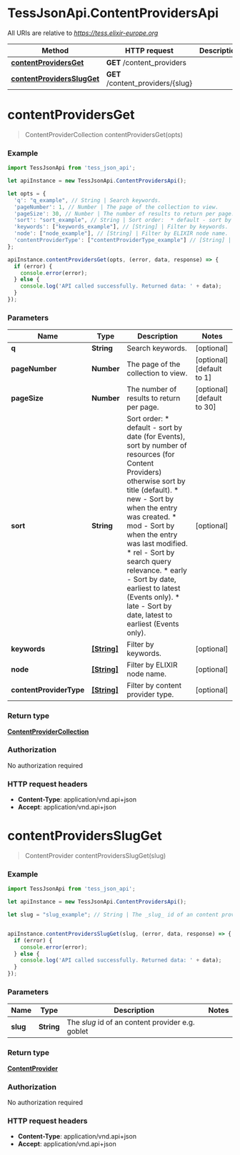 # TessJsonApi.ContentProvidersApi

All URIs are relative to *https://tess.elixir-europe.org*

Method | HTTP request | Description
------------- | ------------- | -------------
[**contentProvidersGet**](ContentProvidersApi.md#contentProvidersGet) | **GET** /content_providers | 
[**contentProvidersSlugGet**](ContentProvidersApi.md#contentProvidersSlugGet) | **GET** /content_providers/{slug} | 


<a name="contentProvidersGet"></a>
# **contentProvidersGet**
> ContentProviderCollection contentProvidersGet(opts)



### Example
```javascript
import TessJsonApi from 'tess_json_api';

let apiInstance = new TessJsonApi.ContentProvidersApi();

let opts = { 
  'q': "q_example", // String | Search keywords.
  'pageNumber': 1, // Number | The page of the collection to view.
  'pageSize': 30, // Number | The number of results to return per page.
  'sort': "sort_example", // String | Sort order:  * default - sort by date (for Events), sort by number of resources (for Content Providers) otherwise sort by title (default).  * new - Sort by when the entry was created.  * mod - Sort by when the entry was last modified.  * rel - Sort by search query relevance.  * early - Sort by date, earliest to latest (Events only).  * late - Sort by date, latest to earliest (Events only). 
  'keywords': ["keywords_example"], // [String] | Filter by keywords.
  'node': ["node_example"], // [String] | Filter by ELIXIR node name.
  'contentProviderType': ["contentProviderType_example"] // [String] | Filter by content provider type.
};

apiInstance.contentProvidersGet(opts, (error, data, response) => {
  if (error) {
    console.error(error);
  } else {
    console.log('API called successfully. Returned data: ' + data);
  }
});
```

### Parameters

Name | Type | Description  | Notes
------------- | ------------- | ------------- | -------------
 **q** | **String**| Search keywords. | [optional] 
 **pageNumber** | **Number**| The page of the collection to view. | [optional] [default to 1]
 **pageSize** | **Number**| The number of results to return per page. | [optional] [default to 30]
 **sort** | **String**| Sort order:  * default - sort by date (for Events), sort by number of resources (for Content Providers) otherwise sort by title (default).  * new - Sort by when the entry was created.  * mod - Sort by when the entry was last modified.  * rel - Sort by search query relevance.  * early - Sort by date, earliest to latest (Events only).  * late - Sort by date, latest to earliest (Events only).  | [optional] 
 **keywords** | [**[String]**](String.md)| Filter by keywords. | [optional] 
 **node** | [**[String]**](String.md)| Filter by ELIXIR node name. | [optional] 
 **contentProviderType** | [**[String]**](String.md)| Filter by content provider type. | [optional] 

### Return type

[**ContentProviderCollection**](ContentProviderCollection.md)

### Authorization

No authorization required

### HTTP request headers

 - **Content-Type**: application/vnd.api+json
 - **Accept**: application/vnd.api+json

<a name="contentProvidersSlugGet"></a>
# **contentProvidersSlugGet**
> ContentProvider contentProvidersSlugGet(slug)



### Example
```javascript
import TessJsonApi from 'tess_json_api';

let apiInstance = new TessJsonApi.ContentProvidersApi();

let slug = "slug_example"; // String | The _slug_ id of an content provider e.g. goblet


apiInstance.contentProvidersSlugGet(slug, (error, data, response) => {
  if (error) {
    console.error(error);
  } else {
    console.log('API called successfully. Returned data: ' + data);
  }
});
```

### Parameters

Name | Type | Description  | Notes
------------- | ------------- | ------------- | -------------
 **slug** | **String**| The _slug_ id of an content provider e.g. goblet | 

### Return type

[**ContentProvider**](ContentProvider.md)

### Authorization

No authorization required

### HTTP request headers

 - **Content-Type**: application/vnd.api+json
 - **Accept**: application/vnd.api+json

